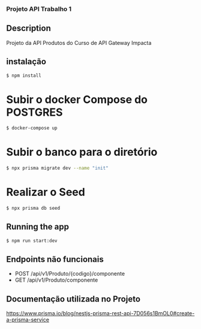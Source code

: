 ### Projeto API Trabalho 1

## Description

Projeto da API Produtos do Curso de API Gateway Impacta

## instalação

```bash 
$ npm install
```
# Subir o docker Compose do POSTGRES
```bash
$ docker-compose up
```
# Subir o banco para o diretório
```bash
$ npx prisma migrate dev --name "init"
```
# Realizar o Seed 
```bash
$ npx prisma db seed
```

## Running the app

```bash
$ npm run start:dev
```

## Endpoints não funcionais
- POST /api/v1/Produto/{codigo}/componente
- GET  /api/v1/Produto/componente

## Documentação utilizada no Projeto

https://www.prisma.io/blog/nestjs-prisma-rest-api-7D056s1BmOL0#create-a-prisma-service
